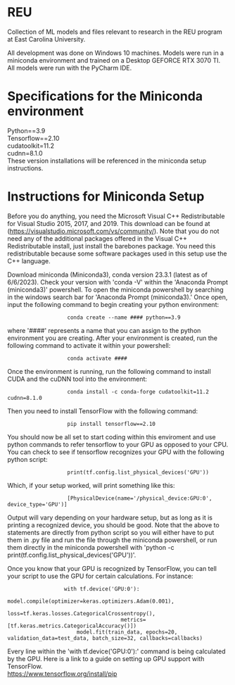 # REU
Collection of ML models and files relevant to research in the REU program at East Carolina University. 


All development was done on Windows 10 machines. Models were run in a miniconda environment and trained on a Desktop GEFORCE RTX 3070 TI. All models were run with the PyCharm IDE.

# Specifications for the Miniconda environment
Python==3.9  
Tensorflow==2.10  
cudatoolkit=11.2  
cudnn=8.1.0  
These version installations will be referenced in the miniconda setup instructions. 

# Instructions for Miniconda Setup
Before you do anything, you need the Microsoft Visual C++ Redistributable for Visual Studio 2015, 2017, and 2019. This download can be found at (https://visualstudio.microsoft.com/vs/community/). Note that you do not need any of the additional packages offered in the Visual C++ Redistributable install, just install the barebones package. You need this redistributable because some software packages used in this setup use the C++ language. 

Download miniconda (Miniconda3), conda version 23.3.1 (latest as of 6/6/2023). Check your version with 'conda -V' within the 'Anaconda Prompt (miniconda3)' powershell. 
To open the miniconda powershell by searching in the windows search bar for 'Anaconda Prompt (miniconda3).'
Once open, input the following command to begin creating your python environment:
                              
                       conda create --name #### python==3.9
                      
where '####' represents a name that you can assign to the python environment you are creating. 
After your environment is created, run the following command to activate it within your powershell:

                       conda activate ####
                       
Once the environment is running, run the following command to install CUDA and the cuDNN tool into the environment:

                       conda install -c conda-forge cudatoolkit=11.2 cudnn=8.1.0
                       

Then you need to install TensorFlow with the following command:

                       pip install tensorflow==2.10
                       
You should now be all set to start coding within this enviroment and use python commands to refer tensorflow to your GPU as opposed to your CPU.
You can check to see if tensorflow recognizes your GPU with the following python script:

                       print(tf.config.list_physical_devices('GPU'))
                       
Which, if your setup worked, will print something like this:

                       [PhysicalDevice(name='/physical_device:GPU:0', device_type='GPU')]
      
Output will vary depending on your hardware setup, but as long as it is printing a recognized device, you should be good. Note that the above to statements are directly from python script so you will either have to put them in .py file and run the file through the miniconda powershell, or run them directly in the miniconda powershell with 'python -c print(tf.config.list_physical_devices('GPU'))'.

Once you know that your GPU is recognized by TensorFlow, you can tell your script to use the GPU for certain calculations. For instance:

                      with tf.device('GPU:0'):
                          model.compile(optimizer=keras.optimizers.Adam(0.001),
                                        loss=tf.keras.losses.CategoricalCrossentropy(),
                                        metrics=[tf.keras.metrics.CategoricalAccuracy()])
                          model.fit(train_data, epochs=20, validation_data=test_data, batch_size=32, callbacks=callbacks)
                          
Every line within the 'with tf.device('GPU:0'):' command is being calculated by the GPU. 
Here is a link to a guide on setting up GPU support with TensorFlow.  
https://www.tensorflow.org/install/pip
